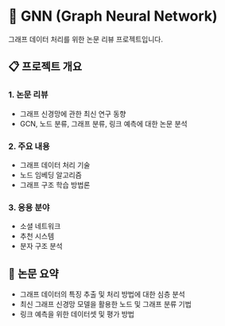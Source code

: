 # 🔄 GNN (Graph Neural Network)

그래프 데이터 처리를 위한 논문 리뷰 프로젝트입니다.

## 📋 프로젝트 개요

### 1. 논문 리뷰
- 그래프 신경망에 관한 최신 연구 동향
- GCN, 노드 분류, 그래프 분류, 링크 예측에 대한 논문 분석

### 2. 주요 내용
- 그래프 데이터 처리 기술
- 노드 임베딩 알고리즘
- 그래프 구조 학습 방법론

### 3. 응용 분야
- 소셜 네트워크
- 추천 시스템
- 분자 구조 분석

## 📄 논문 요약
- 그래프 데이터의 특징 추출 및 처리 방법에 대한 심층 분석
- 최신 그래프 신경망 모델을 활용한 노드 및 그래프 분류 기법
- 링크 예측을 위한 데이터셋 및 평가 방법
